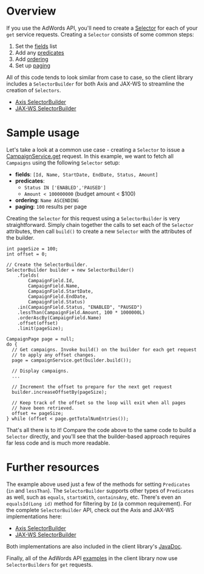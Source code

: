 # Overview
If you use the AdWords API, you'll need to create a [Selector](https://developers.google.com/adwords/api/docs/reference/latest/CampaignService.Selector) for each of your `get` service requests. Creating a `Selector` consists of some common steps:

1. Set the [fields](https://developers.google.com/adwords/api/docs/reference/latest/CampaignService.Selector#fields) list
1. Add any [predicates](https://developers.google.com/adwords/api/docs/reference/latest/CampaignService.Selector#predicates)
1. Add [ordering](https://developers.google.com/adwords/api/docs/reference/latest/CampaignService.Selector#ordering)
1. Set up [paging](https://developers.google.com/adwords/api/docs/reference/latest/CampaignService.Selector#paging)

All of this code tends to look similar from case to case, so the client library includes a `SelectorBuilder` for both Axis and JAX-WS to streamline the creation of `Selectors`.

* [Axis SelectorBuilder](https://github.com/googleads/googleads-java-lib/blob/master/modules/adwords_axis/src/main/java/com/google/api/ads/adwords/axis/utils/v201710/SelectorBuilder.java)
* [JAX-WS SelectorBuilder](https://github.com/googleads/googleads-java-lib/blob/master/modules/adwords_appengine/src/main/java/com/google/api/ads/adwords/jaxws/utils/v201710/SelectorBuilder.java)

# Sample usage
Let's take a look at a common use case - creating a `Selector` to issue a [CampaignService.get](https://developers.google.com/adwords/api/docs/reference/latest/CampaignService#get) request. In this example, we want to fetch all `Campaigns` using the following `Selector` setup:

* **fields**: `[Id, Name, StartDate, EndDate, Status, Amount]`
* **predicates**:
   * `Status IN ['ENABLED','PAUSED']`
   * `Amount < 100000000` (budget amount < $100)
* **ordering**: `Name ASCENDING`
* **paging**: `100` results per page

Creating the `Selector` for this request using a `SelectorBuilder` is very straightforward. Simply chain together the calls to set each of the `Selector` attributes, then call `build()` to create a new `Selector` with the attributes of the builder.

    int pageSize = 100;
    int offset = 0;

    // Create the SelectorBuilder.
    SelectorBuilder builder = new SelectorBuilder()
        .fields(
            CampaignField.Id,
            CampaignField.Name,
            CampaignField.StartDate,
            CampaignField.EndDate,
            CampaignField.Status)
        .in(CampaignField.Status, "ENABLED", "PAUSED")
        .lessThan(CampaignField.Amount, 100 * 1000000L)
        .orderAscBy(CampaignField.Name)
        .offset(offset)
        .limit(pageSize);

    CampaignPage page = null;
    do {
      // Get campaigns. Invoke build() on the builder for each get request
      // to apply any offset changes.
      page = campaignService.get(builder.build());

      // Display campaigns.
      ...

      // Increment the offset to prepare for the next get request
      builder.increaseOffsetBy(pageSize);

      // Keep track of the offset so the loop will exit when all pages
      // have been retrieved.
      offset += pageSize;
    } while (offset < page.getTotalNumEntries());

That's all there is to it! Compare the code above to the same code to build a `Selector` directly, and you'll see that the builder-based approach requires far less code and is much more readable.

# Further resources
The example above used just a few of the methods for setting `Predicates` (`in` and `lessThan`). The `SelectorBuilder` supports other types of `Predicates` as well, such as `equals`, `startsWith`, `containsAny`, etc. There's even an `equalsId(Long id)` method for filtering by `Id` (a common requirement). For the complete `SelectorBuilder` API, check out the Axis and JAX-WS implementations here:

* [Axis SelectorBuilder](https://github.com/googleads/googleads-java-lib/blob/master/modules/adwords_axis/src/main/java/com/google/api/ads/adwords/axis/utils/v201710/SelectorBuilder.java)
* [JAX-WS SelectorBuilder](https://github.com/googleads/googleads-java-lib/blob/master/modules/adwords_appengine/src/main/java/com/google/api/ads/adwords/jaxws/utils/v201710/SelectorBuilder.java)

Both implementations are also included in the client library's [JavaDoc](http://googleads.github.io/googleads-java-lib).

Finally, all of the AdWords API [examples](https://github.com/googleads/googleads-java-lib/tree/master/examples/adwords_axis/src/main/java/adwords/axis) in the client library now use `SelectorBuilders` for `get` requests.
